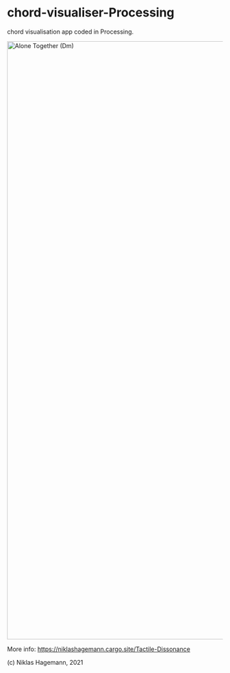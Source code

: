 # chord-visualiser-Processing
chord visualisation app coded in Processing.


<img width="1395" alt="Alone Together (Dm)" src="https://user-images.githubusercontent.com/16756276/146685400-60385b38-30e0-4351-bc0c-bc015d4a8c69.png">

More info: https://niklashagemann.cargo.site/Tactile-Dissonance

(c) Niklas Hagemann, 2021
